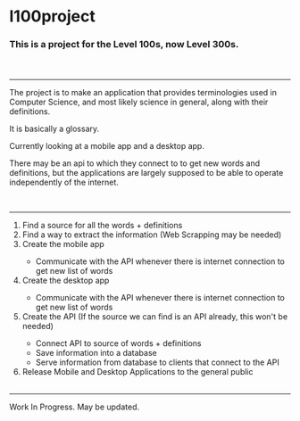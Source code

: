 <h1> 
  l100project
</h1>
<h3>
  This is a project for the Level 100s, now Level 300s.

​</h3>
<hr>
<p>
  The project is to make an application that provides terminologies used in Computer Science, and most likely science in general, along with their definitions.
</p>
<p>
  It is basically a glossary.
</p>
<p>
  Currently looking at a mobile app and a desktop app.
</p>
<p>
  There may be an api to which they connect to to get new words and definitions, but the applications are largely supposed to be able to operate independently of the internet.
</p>
​<hr>
<ol>
  <li>
    Find a source for all the words + definitions
  </li>
  <li>
    Find a way to extract the information (Web Scrapping may be needed)
  </li>
  <li>
    Create the mobile app
  </li>
    <ul>
      <li>
        Communicate with the API whenever there is internet connection to get new list of words
      </li>
    </ul>
  <li>
    Create the desktop app
  </li>
    <ul>
      <li>
        Communicate with the API whenever there is internet connection to get new list of words
      </li>
    </ul>
  <li>
    Create the API (If the source we can find is an API already, this won't be needed)
  </li>
    <ul>
      <li>
        Connect API to source of words + definitions
      </li>
      <li>
        Save information into a database
      </li>
      <li>
        Serve information from database to clients that connect to the API
      </li>
    </ul>
  <li>
    Release Mobile and Desktop Applications to the general public
  </li>
​</ol>
<hr>
<p>
  Work In Progress. May be updated.
​</p>
